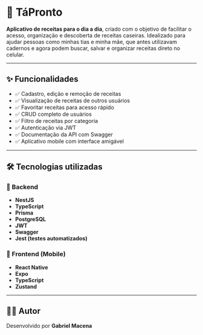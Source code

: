 # 🍲 TáPronto

**Aplicativo de receitas para o dia a dia**, criado com o objetivo de facilitar o acesso, organização e descoberta de receitas caseiras. Idealizado para ajudar pessoas como minhas tias e minha mãe, que antes utilizavam cadernos e agora podem buscar, salvar e organizar receitas direto no celular.

---

## ✨ Funcionalidades

- ✅ Cadastro, edição e remoção de receitas
- ✅ Visualização de receitas de outros usuários
- ✅ Favoritar receitas para acesso rápido
- ✅ CRUD completo de usuários
- ✅ Filtro de receitas por categoria
- ✅ Autenticação via JWT
- ✅ Documentação da API com Swagger
- ✅ Aplicativo mobile com interface amigável

---

## 🛠️ Tecnologias utilizadas

### 🔹 Backend
- **NestJS**
- **TypeScript**
- **Prisma**
- **PostgreSQL**
- **JWT**
- **Swagger**
- **Jest (testes automatizados)**

### 🔹 Frontend (Mobile)
- **React Native**
- **Expo**
- **TypeScript**
- **Zustand**

---

## 👨‍💻 Autor

Desenvolvido por **Gabriel Macena**
